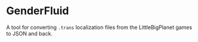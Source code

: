 # GenderFluid

A tool for converting `.trans` localization files from the LittleBigPlanet games to JSON and back.